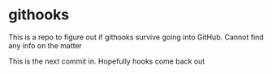 # githooks
This is a repo to figure out if githooks survive going into GitHub. Cannot find any info on the matter

This is the next commit in. Hopefully hooks come back out